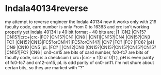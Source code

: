 # Indala40134reverse
my attempt  to reverse engineer the Indala 40134
now it works only with  219 faculty code, card number is only From 0 to 16383 and crc isn't working properly yet 
Indala 40134 is 40 bit format - 40 bits are:
|1   |CN2  |CN15?|CN15?|crc+|crc-|FC?  |CN15?|CN1       |CN8        |
|CN11|CN15?|CN4  |CN15?|CN3 |FC? |CN15?|CN13|FC5?orCN14?|FC5?orCN14?|
|CN7 |FC?  |FC?  |FC6? |pH  |CN9 |CN10 |CN5 |pL         |FC?        |
|CN12|CN0  |CN15?|CN15?|CN15?|CN15?|CN15?|CN15?|FC?     |CN6        |
cn0-cn15 are bits of card number, fc0-fc7 are bits of faculty code, crc is a checksum ( crc+|crc- = 1|0 or 0|1 ), pH is even parity of fc0-fc7 and cn12-cn15, 
pL is odd parity of cn0-cn11. i'm not shure about certan bits, so they are marked with "?"
